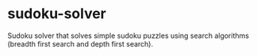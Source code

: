 # sudoku-solver

Sudoku solver that solves simple sudoku puzzles using search algorithms (breadth first search and depth first search).
